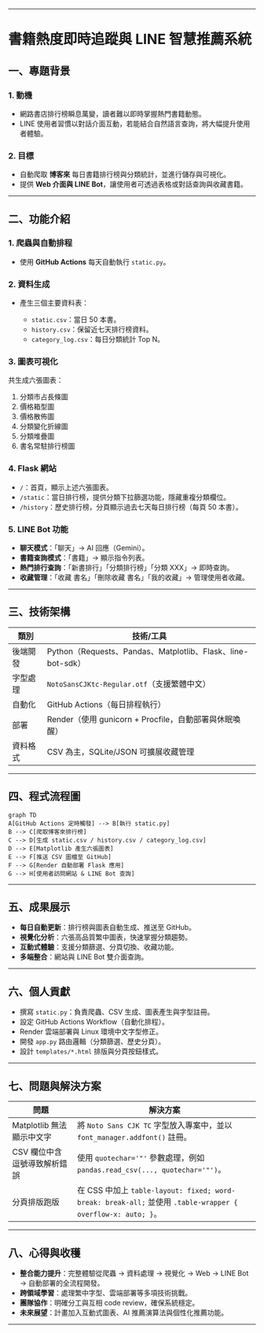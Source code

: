 
---

# 書籍熱度即時追蹤與 LINE 智慧推薦系統

## 一、專題背景

### 1. 動機

* 網路書店排行榜瞬息萬變，讀者難以即時掌握熱門書籍動態。
* LINE 使用者習慣以對話介面互動，若能結合自然語言查詢，將大幅提升使用者體驗。

### 2. 目標

* 自動爬取 **博客來** 每日書籍排行榜與分類統計，並進行儲存與可視化。
* 提供 **Web 介面與 LINE Bot**，讓使用者可透過表格或對話查詢與收藏書籍。

---

## 二、功能介紹

### 1. 爬蟲與自動排程

* 使用 **GitHub Actions** 每天自動執行 `static.py`。

### 2. 資料生成

* 產生三個主要資料表：

  * `static.csv`：當日 50 本書。
  * `history.csv`：保留近七天排行榜資料。
  * `category_log.csv`：每日分類統計 Top N。

### 3. 圖表可視化

共生成六張圖表：

1. 分類市占長條圖
2. 價格箱型圖
3. 價格散佈圖
4. 分類變化折線圖
5. 分類堆疊圖
6. 書名常駐排行榜圖

### 4. Flask 網站

* `/`：首頁，顯示上述六張圖表。
* `/static`：當日排行榜，提供分類下拉篩選功能，隱藏重複分類欄位。
* `/history`：歷史排行榜，分頁顯示過去七天每日排行榜（每頁 50 本書）。

### 5. LINE Bot 功能

* **聊天模式**：「聊天」→ AI 回應（Gemini）。
* **書籍查詢模式**：「書籍」→ 顯示指令列表。
* **熱門排行查詢**：「新書排行」「分類排行榜」「分類 XXX」→ 即時查詢。
* **收藏管理**：「收藏 書名」「刪除收藏 書名」「我的收藏」→ 管理使用者收藏。

---

## 三、技術架構

| 類別      | 技術/工具                                                 |
| ------- | ----------------------------------------------------- |
| 後端開發 | Python（Requests、Pandas、Matplotlib、Flask、line-bot-sdk） |
| 字型處理 | `NotoSansCJKtc-Regular.otf`（支援繁體中文）                   |
| 自動化  | GitHub Actions（每日排程執行）                                |
| 部署   | Render（使用 gunicorn + Procfile，自動部署與休眠喚醒）              |
| 資料格式 | CSV 為主，SQLite/JSON 可擴展收藏管理                            |

---

## 四、程式流程圖

```mermaid
graph TD
A[GitHub Actions 定時觸發] --> B[執行 static.py]
B --> C[爬取博客來排行榜]
C --> D[生成 static.csv / history.csv / category_log.csv]
D --> E[Matplotlib 產生六張圖表]
E --> F[推送 CSV 圖檔至 GitHub]
F --> G[Render 自動部署 Flask 應用]
G --> H[使用者訪問網站 & LINE Bot 查詢]
```

---

## 五、成果展示

* **每日自動更新**：排行榜與圖表自動生成、推送至 GitHub。
* **視覺化分析**：六張高品質繁中圖表，快速掌握分類趨勢。
* **互動式體驗**：支援分類篩選、分頁切換、收藏功能。
* **多端整合**：網站與 LINE Bot 雙介面查詢。

---

## 六、個人貢獻

* 撰寫 `static.py`：負責爬蟲、CSV 生成、圖表產生與字型註冊。
* 設定 GitHub Actions Workflow（自動化排程）。
* Render 雲端部署與 Linux 環境中文字型修正。
* 開發 `app.py` 路由邏輯（分類篩選、歷史分頁）。
* 設計 `templates/*.html` 排版與分頁按鈕樣式。

---

## 七、問題與解決方案

| 問題                 | 解決方案                                                                                                |
| ------------------ | --------------------------------------------------------------------------------------------------- |
| Matplotlib 無法顯示中文字 | 將 `Noto Sans CJK TC` 字型放入專案中，並以 `font_manager.addfont()` 註冊。                                        |
| CSV 欄位中含逗號導致解析錯誤   | 使用 `quotechar='"'` 參數處理，例如 `pandas.read_csv(..., quotechar='"')`。                                   |
| 分頁排版跑版             | 在 CSS 中加上 `table-layout: fixed; word-break: break-all;` 並使用 `.table-wrapper { overflow-x: auto; }`。 |

---

## 八、心得與收穫

* **整合能力提升**：完整體驗從爬蟲 → 資料處理 → 視覺化 → Web → LINE Bot → 自動部署的全流程開發。
* **跨領域學習**：處理繁中字型、雲端部署等多項技術挑戰。
* **團隊協作**：明確分工與互相 code review，確保系統穩定。
* **未來展望**：計畫加入互動式圖表、AI 推薦演算法與個性化推薦功能。

---